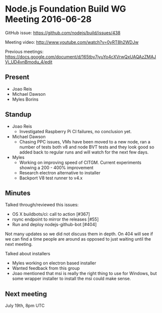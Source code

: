 # Node.js Foundation Build WG Meeting 2016-06-28

GitHub issue: https://github.com/nodejs/build/issues/438

Meeting video: http://www.youtube.com/watch?v=0yRT8h2WDJw

Previous meetings: https://docs.google.com/document/d/165tby7jyuYo4cXVrwQxUAQAzZMAJVj_UD4vnBmodu_4/edit


## Present

* Joao Reis
* Michael Dawson
* Myles Borins

## Standup

* Joao Reis
  * Investigated Raspberry Pi CI failures, no conclusion yet.
* Michael Dawson
  * Chasing PPC issues, VMs have been moved to a new node,
    ran a number of tests both v8 and node BVT tests and
    they look good so added back to regular runs and will
    watch for the next few days.
* Myles
  * Working on improving speed of CITGM. Current experiments
    showing a 200 - 400% improvement
  * Research electron alternative to installer
  * Backport V8 test runner to v4.x


## Minutes

Talked through/reviewed this issues:

 * OS X buildbots/ci: call to action \[#367]
 * rsync endpoint to mirror the releases \[#55]
 * Run and deploy nodejs-github-bot \[#404]

Not many updates so we did not discuss them in depth.  On 404 will
see if we can find a time people are around as opposed to just
waiting until the next meeting.

Talked about installers
  * Myles working on electron based installer
  * Wanted feedback from this group
  * Joao mentioned that msi is really the right thing to use for Windows,
    but some wrapper installer to install the msi could make sense.

## Next meeting
July 19th, 8pm UTC
